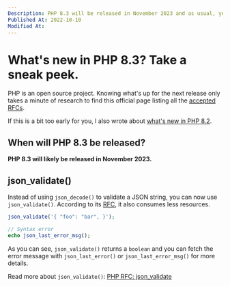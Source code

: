 ```yaml
---
Description: PHP 8.3 will be released in November 2023 and as usual, you need to be upn to date with new features and breaking changes for easy transitions.
Published At: 2022-10-10
Modified At:
---
```


# What's new in PHP 8.3? Take a sneak peek.

PHP is an open source project. Knowing what's up for the next release only takes a minute of research to find this official page listing all the [accepted RFCs](https://wiki.php.net/rfc).

If this is a bit too early for you, I also wrote about [what's new in PHP 8.2](https://benjamincrozat.com/what-is-new-php-82).

## When will PHP 8.3 be released?

**PHP 8.3 will likely be released in November 2023.**

## json_validate()

Instead of using `json_decode()` to validate a JSON string, you can now use `json_validate()`. According to its [RFC](https://wiki.php.net/rfc/json_validate), it also consumes less resources.

```php
json_validate('{ "foo": "bar", }');

// Syntax error
echo json_last_error_msg();
```

As you can see, `json_validate()` returns a `boolean` and you can fetch the error message with `json_last_error()` or `json_last_error_msg()` for more details.

Read more about `json_validate()`: [PHP RFC: json_validate](https://wiki.php.net/rfc/json_validate)
